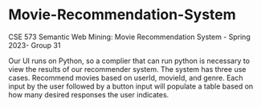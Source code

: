 # Movie-Recommendation-System
CSE 573 Semantic Web Mining: Movie Recommendation System - Spring 2023- Group 31 

Our UI runs on Python, so a complier that can run python is necessary to view the results of our recommender system.
The system has three use cases. 
Recommend movies based on userId, movieId, and genre. Each input by the user followed by a button input will populate a table based on how many desired responses the user indicates.
